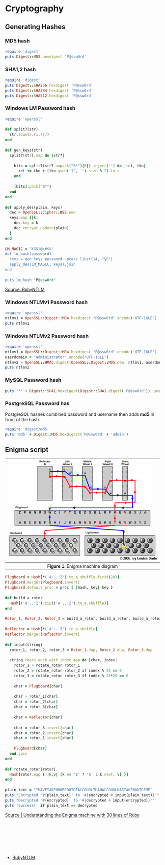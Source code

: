 # Cryptography


## Generating Hashes 

###  MD5 hash
```ruby
require 'digest'
puts Digest::MD5.hexdigest 'P@ssw0rd'
```
### SHA1,2 hash
```ruby
require 'digest'
puts Digest::SHA256.hexdigest 'P@ssw0rd'
puts Digest::SHA384.hexdigest 'P@ssw0rd'
puts Digest::SHA512.hexdigest 'P@ssw0rd'
```

### Windows LM Password hash
```ruby
require 'openssl'

def split7(str)
  str.scan(/.{1,7}/)
end

def gen_keys(str)
  split7(str).map do |str7| 
    
    bits = split7(str7.unpack("B*")[0]).inject('') do |ret, tkn| 
      ret += tkn + (tkn.gsub('1', '').size % 2).to_s 
    end
    
    [bits].pack("B*")
  end
end

def apply_des(plain, keys)
  dec = OpenSSL::Cipher::DES.new
  keys.map {|k|
    dec.key = k
    dec.encrypt.update(plain)
  }
end

LM_MAGIC = "KGS!@\#$%"
def lm_hash(password)
  keys = gen_keys password.upcase.ljust(14, "\0")
  apply_des(LM_MAGIC, keys).join
end

puts lm_hash "P@ssw0rd"
```
[Source: RubyNTLM][1]

### Windows NTLMv1 Password hash
```ruby
require 'openssl'
ntlmv1 = OpenSSL::Digest::MD4.hexdigest "P@ssw0rd".encode('UTF-16LE')
puts ntlmv1
```

### Windows NTLMv2 Password hash
```ruby
require 'openssl'
ntlmv1 = OpenSSL::Digest::MD4.hexdigest "P@ssw0rd".encode('UTF-16LE')
userdomain = "administrator".encode('UTF-16LE')
ntlmv2 = OpenSSL::HMAC.digest(OpenSSL::Digest::MD5.new, ntlmv1, userdomain)
puts ntlmv2
```


### MySQL Password hash
```ruby
puts "*" + Digest::SHA1.hexdigest(Digest::SHA1.digest('P@ssw0rd')).upcase
```

### PostgreSQL Password has
PostgreSQL hashes combined password and username then adds **md5** in front of the hash
```ruby
require 'digest/md5'
puts 'md5' + Digest::MD5.hexdigest('P@ssw0rd' + 'admin')
```



## Enigma script

| ![Wireshark](../images/module02/Cryptography__wiringdiagram.png) |
|:---------------:|
| **Figure 1.** Enigma machine diagram  |

```ruby
Plugboard = Hash[*('A'..'Z').to_a.shuffle.first(20)]
Plugboard.merge!(Plugboard.invert)
Plugboard.default_proc = proc { |hash, key| key }

def build_a_rotor
  Hash[('A'..'Z').zip(('A'..'Z').to_a.shuffle)]
end

Rotor_1, Rotor_2, Rotor_3 = build_a_rotor, build_a_rotor, build_a_rotor

Reflector = Hash[*('A'..'Z').to_a.shuffle]
Reflector.merge!(Reflector.invert)

def input(string)
  rotor_1, rotor_2, rotor_3 = Rotor_1.dup, Rotor_2.dup, Rotor_3.dup

  string.chars.each_with_index.map do |char, index|
    rotor_1 = rotate_rotor rotor_1
    rotor_2 = rotate_rotor rotor_2 if index % 25 == 0
    rotor_3 = rotate_rotor rotor_3 if index % 25*25 == 0

    char = Plugboard[char]

    char = rotor_1[char]
    char = rotor_2[char]
    char = rotor_3[char]

    char = Reflector[char]

    char = rotor_3.invert[char]
    char = rotor_2.invert[char]
    char = rotor_1.invert[char]

    Plugboard[char]
  end.join
end

def rotate_rotor(rotor)
  Hash[rotor.map { |k,v| [k == 'Z' ? 'A' : k.next, v] }]
end

plain_text = 'IHAVETAKENMOREOUTOFALCOHOLTHANALCOHOLHASTAKENOUTOFME'
puts "Encrypted '#{plain_text}' to '#{encrypted = input(plain_text)}'"
puts "Decrypted '#{encrypted}' to '#{decrypted = input(encrypted)}'"
puts 'Success!' if plain_text == decrypted
```
[Source | Understanding the Enigma machine with 30 lines of Ruby][2]





<br><br><br>
---
[1]: https://github.com/wimm/rubyntlm/blob/master/lib/net/ntlm.rb
[2]: http://red-badger.com/blog/2015/02/23/understanding-the-enigma-machine-with-30-lines-of-ruby-star-of-the-2014-film-the-imitation-game
- [RubyNTLM](https://github.com/wimm/rubyntlm)

